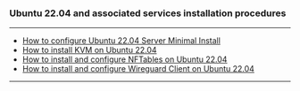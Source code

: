### Ubuntu 22.04 and associated services installation procedures
- - - -
- [How to configure Ubuntu 22.04 Server Minimal Install](https://github.com/nomorespice/ubuntu22.04-howto/wiki/How-to-install-Ubuntu-22.04-Server)
- [How to install KVM on Ubuntu 22.04](https://github.com/nomorespice/ubuntu22.04-howto/wiki/How-to-install-KVM-on-Ubuntu-22.04)
- [How to install and configure NFTables on Ubuntu 22.04](https://github.com/nomorespice/ubuntu22.04-howto/wiki/How-to-install-and-configure-NFTables-on-Ubuntu-22.04)
- [How to install and configure Wireguard Client on Ubuntu 22.04](https://github.com/nomorespice/ubuntu22.04-howto/wiki/How-to-install-and-configure-Wireguard-client-on-Ubuntu-22.04)
- - - -
